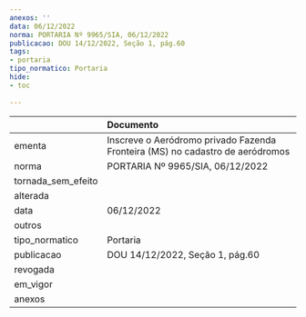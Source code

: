 ```yaml
---
anexos: ''
data: 06/12/2022
norma: PORTARIA Nº 9965/SIA, 06/12/2022
publicacao: DOU 14/12/2022, Seção 1, pág.60
tags:
- portaria
tipo_normatico: Portaria
hide: 
- toc 
 
---
```


|                    | Documento                                                                     |
|:-------------------|:------------------------------------------------------------------------------|
| ementa             | Inscreve o Aeródromo privado Fazenda Fronteira (MS) no cadastro de aeródromos |
| norma              | PORTARIA Nº 9965/SIA, 06/12/2022                                              |
| tornada_sem_efeito |                                                                               |
| alterada           |                                                                               |
| data               | 06/12/2022                                                                    |
| outros             |                                                                               |
| tipo_normatico     | Portaria                                                                      |
| publicacao         | DOU 14/12/2022, Seção 1, pág.60                                               |
| revogada           |                                                                               |
| em_vigor           |                                                                               |
| anexos             |                                                                               |